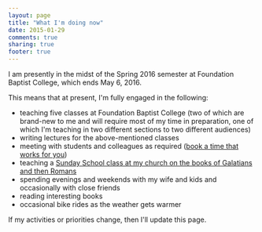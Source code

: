 ```yaml
---
layout: page
title: "What I'm doing now"
date: 2015-01-29
comments: true
sharing: true
footer: true
---
```


<!-- TODO: Always update the YAML date when making changes! -->

I am presently in the midst of the Spring 2016 semester at Foundation Baptist College, which ends May 6, 2016.

This means that at present, I'm fully engaged in the following:

* teaching five classes at Foundation Baptist College (two of which are brand-new to me and will require most of my time in preparation, one of which I'm teaching in two different sections to two different audiences)
* writing lectures for the above-mentioned classes
* meeting with students and colleagues as required ([book a time that works for you](http://doodle.com/duncan.johnson))
* teaching a [Sunday School class at my church on the books of Galatians and then Romans](http://duncanjohnson.ca/blog/2015/12/18/a-study-in-galatians-and-romans/)
* spending evenings and weekends with my wife and kids and occasionally with close friends
* reading interesting books
* occasional bike rides as the weather gets warmer

If my activities or priorities change, then I'll update this page.